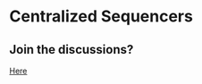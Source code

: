 # Centralized Sequencers

## Join the discussions?

[Here](https://github.com/Cyfrin/foundry-full-course-cu/discussions)

